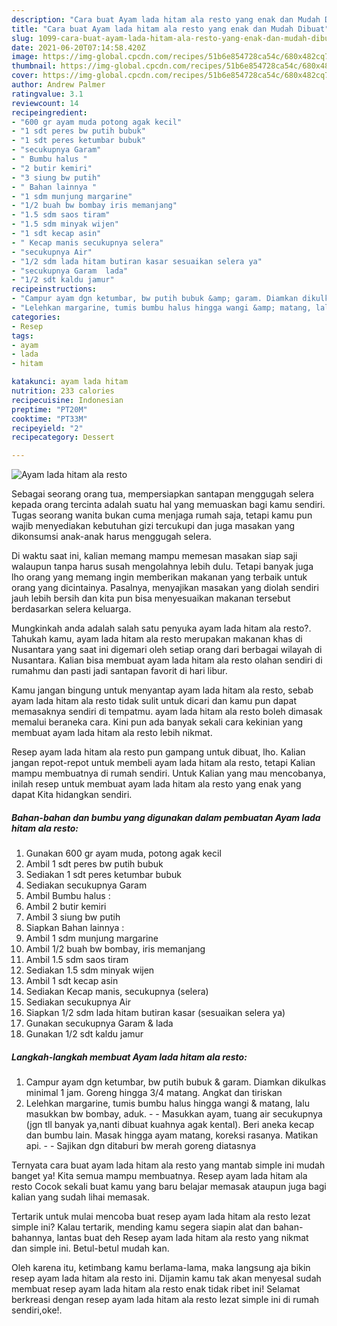 ```yaml
---
description: "Cara buat Ayam lada hitam ala resto yang enak dan Mudah Dibuat"
title: "Cara buat Ayam lada hitam ala resto yang enak dan Mudah Dibuat"
slug: 1099-cara-buat-ayam-lada-hitam-ala-resto-yang-enak-dan-mudah-dibuat
date: 2021-06-20T07:14:58.420Z
image: https://img-global.cpcdn.com/recipes/51b6e854728ca54c/680x482cq70/ayam-lada-hitam-ala-resto-foto-resep-utama.jpg
thumbnail: https://img-global.cpcdn.com/recipes/51b6e854728ca54c/680x482cq70/ayam-lada-hitam-ala-resto-foto-resep-utama.jpg
cover: https://img-global.cpcdn.com/recipes/51b6e854728ca54c/680x482cq70/ayam-lada-hitam-ala-resto-foto-resep-utama.jpg
author: Andrew Palmer
ratingvalue: 3.1
reviewcount: 14
recipeingredient:
- "600 gr ayam muda potong agak kecil"
- "1 sdt peres bw putih bubuk"
- "1 sdt peres ketumbar bubuk"
- "secukupnya Garam"
- " Bumbu halus "
- "2 butir kemiri"
- "3 siung bw putih"
- " Bahan lainnya "
- "1 sdm munjung margarine"
- "1/2 buah bw bombay iris memanjang"
- "1.5 sdm saos tiram"
- "1.5 sdm minyak wijen"
- "1 sdt kecap asin"
- " Kecap manis secukupnya selera"
- "secukupnya Air"
- "1/2 sdm lada hitam butiran kasar sesuaikan selera ya"
- "secukupnya Garam  lada"
- "1/2 sdt kaldu jamur"
recipeinstructions:
- "Campur ayam dgn ketumbar, bw putih bubuk &amp; garam. Diamkan dikulkas minimal 1 jam. Goreng hingga 3/4 matang. Angkat dan tiriskan"
- "Lelehkan margarine, tumis bumbu halus hingga wangi &amp; matang, lalu masukkan bw bombay, aduk.   Masukkan ayam, tuang air secukupnya (jgn tll banyak ya,nanti dibuat kuahnya agak kental). Beri aneka kecap dan bumbu lain. Masak hingga ayam matang, koreksi rasanya. Matikan api.   Sajikan dgn ditaburi bw merah goreng diatasnya"
categories:
- Resep
tags:
- ayam
- lada
- hitam

katakunci: ayam lada hitam 
nutrition: 233 calories
recipecuisine: Indonesian
preptime: "PT20M"
cooktime: "PT33M"
recipeyield: "2"
recipecategory: Dessert

---
```



![Ayam lada hitam ala resto](https://img-global.cpcdn.com/recipes/51b6e854728ca54c/680x482cq70/ayam-lada-hitam-ala-resto-foto-resep-utama.jpg)

Sebagai seorang orang tua, mempersiapkan santapan menggugah selera kepada orang tercinta adalah suatu hal yang memuaskan bagi kamu sendiri. Tugas seorang  wanita bukan cuma menjaga rumah saja, tetapi kamu pun wajib menyediakan kebutuhan gizi tercukupi dan juga masakan yang dikonsumsi anak-anak harus menggugah selera.

Di waktu  saat ini, kalian memang mampu memesan masakan siap saji walaupun tanpa harus susah mengolahnya lebih dulu. Tetapi banyak juga lho orang yang memang ingin memberikan makanan yang terbaik untuk orang yang dicintainya. Pasalnya, menyajikan masakan yang diolah sendiri jauh lebih bersih dan kita pun bisa menyesuaikan makanan tersebut berdasarkan selera keluarga. 



Mungkinkah anda adalah salah satu penyuka ayam lada hitam ala resto?. Tahukah kamu, ayam lada hitam ala resto merupakan makanan khas di Nusantara yang saat ini digemari oleh setiap orang dari berbagai wilayah di Nusantara. Kalian bisa membuat ayam lada hitam ala resto olahan sendiri di rumahmu dan pasti jadi santapan favorit di hari libur.

Kamu jangan bingung untuk menyantap ayam lada hitam ala resto, sebab ayam lada hitam ala resto tidak sulit untuk dicari dan kamu pun dapat memasaknya sendiri di tempatmu. ayam lada hitam ala resto boleh dimasak memalui beraneka cara. Kini pun ada banyak sekali cara kekinian yang membuat ayam lada hitam ala resto lebih nikmat.

Resep ayam lada hitam ala resto pun gampang untuk dibuat, lho. Kalian jangan repot-repot untuk membeli ayam lada hitam ala resto, tetapi Kalian mampu membuatnya di rumah sendiri. Untuk Kalian yang mau mencobanya, inilah resep untuk membuat ayam lada hitam ala resto yang enak yang dapat Kita hidangkan sendiri.

<!--inarticleads1-->

##### Bahan-bahan dan bumbu yang digunakan dalam pembuatan Ayam lada hitam ala resto:

1. Gunakan 600 gr ayam muda, potong agak kecil
1. Ambil 1 sdt peres bw putih bubuk
1. Sediakan 1 sdt peres ketumbar bubuk
1. Sediakan secukupnya Garam
1. Ambil  Bumbu halus :
1. Ambil 2 butir kemiri
1. Ambil 3 siung bw putih
1. Siapkan  Bahan lainnya :
1. Ambil 1 sdm munjung margarine
1. Ambil 1/2 buah bw bombay, iris memanjang
1. Ambil 1.5 sdm saos tiram
1. Sediakan 1.5 sdm minyak wijen
1. Ambil 1 sdt kecap asin
1. Sediakan  Kecap manis, secukupnya (selera)
1. Sediakan secukupnya Air
1. Siapkan 1/2 sdm lada hitam butiran kasar (sesuaikan selera ya)
1. Gunakan secukupnya Garam &amp; lada
1. Gunakan 1/2 sdt kaldu jamur




<!--inarticleads2-->

##### Langkah-langkah membuat Ayam lada hitam ala resto:

1. Campur ayam dgn ketumbar, bw putih bubuk &amp; garam. Diamkan dikulkas minimal 1 jam. Goreng hingga 3/4 matang. Angkat dan tiriskan
1. Lelehkan margarine, tumis bumbu halus hingga wangi &amp; matang, lalu masukkan bw bombay, aduk.  -  - Masukkan ayam, tuang air secukupnya (jgn tll banyak ya,nanti dibuat kuahnya agak kental). Beri aneka kecap dan bumbu lain. Masak hingga ayam matang, koreksi rasanya. Matikan api.  -  - Sajikan dgn ditaburi bw merah goreng diatasnya




Ternyata cara buat ayam lada hitam ala resto yang mantab simple ini mudah banget ya! Kita semua mampu membuatnya. Resep ayam lada hitam ala resto Cocok sekali buat kamu yang baru belajar memasak ataupun juga bagi kalian yang sudah lihai memasak.

Tertarik untuk mulai mencoba buat resep ayam lada hitam ala resto lezat simple ini? Kalau tertarik, mending kamu segera siapin alat dan bahan-bahannya, lantas buat deh Resep ayam lada hitam ala resto yang nikmat dan simple ini. Betul-betul mudah kan. 

Oleh karena itu, ketimbang kamu berlama-lama, maka langsung aja bikin resep ayam lada hitam ala resto ini. Dijamin kamu tak akan menyesal sudah membuat resep ayam lada hitam ala resto enak tidak ribet ini! Selamat berkreasi dengan resep ayam lada hitam ala resto lezat simple ini di rumah sendiri,oke!.

